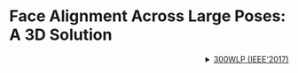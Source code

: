 # **Face Alignment Across Large Poses: A 3D Solution**

<!-- [DATASET] -->

<details>
<summary align="right"><a href="http://www.cbsr.ia.ac.cn/users/xiangyuzhu/projects/3DDFA/main.htm">300WLP (IEEE'2017)</a></summary>


```bibtex
@article{zhu2017face,
  title={Face alignment in full pose range: A 3d total solution},
  author={Zhu, Xiangyu and Liu, Xiaoming and Lei, Zhen and Li, Stan Z},
  journal={IEEE transactions on pattern analysis and machine intelligence},
  year={2017},
  publisher={IEEE}
}
```

</details>

